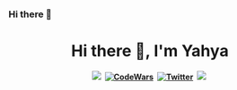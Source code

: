 ### Hi there 👋

<p>
  <h1 align="center"><b>Hi there 👋, I'm Yahya </h1>
</p>
<p align="center">
<a href="https://yahyasaadi.github.io/"><img src="https://img.shields.io/badge/PORTFOLIO-CC6699?style=for-the-badge&logoColor=white alt="Portfolio" /></a>&nbsp;
<a href="https://www.codewars.com/users/yahyasaadi"><img src="https://img.shields.io/badge/Codewars-000000?style=for-the-badge&logo=codepen&logoColor=white" alt="CodeWars" /></a>&nbsp;
<a href="https://twitter.com/yahyasnoor"><img src="https://img.shields.io/badge/Twitter-1DA1F2?style=for-the-badge&logo=twitter&logoColor=white" alt="Twitter" /></a>&nbsp;
<a href="https://www.hackerrank.com/yahyasaadi9219"><img src="https://img.shields.io/badge/HackerRank-0A0A0A?style=for-the-badge&logo=hackerrank&logoColor=white alt="HackerRank" /></a>&nbsp;
</p>
<br />
